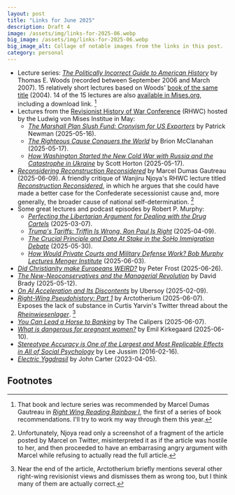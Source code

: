 ```yaml
---
layout: post
title: "Links for June 2025"
description: Draft 4
image: /assets/img/links-for-2025-06.webp
big_image: /assets/img/links-for-2025-06.webp
big_image_alt: Collage of notable images from the links in this post.
category: personal
---
```


- Lecture series: _[The Politically Incorrect Guide to American History](https://www.youtube.com/playlist?list=PLpmOMu_Jxhdnq2A2Ug-3ETXsOs-eqWzrn)_ by Thomas E. Woods (recorded between September 2006 and March 2007). 15 relatively short lectures based on Woods' [book of the same title](https://www.amazon.com/Politically-Incorrect-Guide-American-History/dp/0895260476) (2004). 14 of the 15 lectures are also [available in Mises.org](https://mises.org/podcasts/politically-incorrect-guide-american-history), including a download link. [^fn-rwrr]
- Lectures from the [Revisionist History of War Conference](https://mises.org/events/revisionist-history-war-conference) (RHWC) hosted by the Ludwig von Mises Institue in May:
  - _[The Marshall Plan Slush Fund: Cronyism for US Exporters](https://www.youtube.com/watch?v=PBGo2WbAoPI)_ by Patrick Newman (2025-05-16).
  - _[The Righteous Cause Conquers the World](https://www.youtube.com/watch?v=5MRqNdRqs6w)_ by Brion McClanahan (2025-05-17).
  - _[How Washington Started the New Cold War with Russia and the Catastrophe in Ukraine](https://www.youtube.com/watch?v=6RSZrW03Uno)_ by Scott Horton (2025-05-17).
- _[Reconsidering Reconstruction Reconsidered](https://mgautreau.substack.com/p/reconsidering-reconstruction-reconsidered)_ by Marcel Dumas Gautreau (2025-06-09). A friendly critique of Wanjiru Njoya's RHWC lecture titled _[Reconstruction Reconsidered](https://www.youtube.com/watch?v=zpE5ARajX1w)_, in which he argues that she could have made a better case for the Confederate secessionist cause and, more generally, the broader cause of national self-determination. [^fn-njoya]
- Some great lectures and podcast episodes by Robert P. Murphy:
  - _[Perfecting the Libertarian Argument for Dealing with the Drug Cartels](https://www.youtube.com/watch?v=jgVjA0NYccs)_ (2025-03-07).
  - _[Trump's Tariffs: Triffin Is Wrong, Ron Paul Is Right](https://www.youtube.com/watch?v=m6F2_F0JMM0)_ (2025-04-09).
  - _[The Crucial Principle and Data At Stake in the SoHo Immigration Debate](https://www.youtube.com/watch?v=xnPSODIvb28)_ (2025-05-30).
  - _[How Would Private Courts and Military Defense Work? Bob Murphy Lectures Menger Institute](https://www.youtube.com/watch?v=D0glqJveGCw)_ (2025-06-03).
- _[Did Christianity make Europeans WEIRD?](https://www.aporiamagazine.com/p/did-christianity-make-europeans-weird)_ by Peter Frost (2025-06-26).
- _[The New-Neoconservatives and the Managerial Revolution](https://davidbrady.substack.com/p/the-new-neoconservatives-and-the)_ by David Brady (2025-05-12).
- _[On AI Acceleration and Its Discontents](https://ubersoy.com/p/on-acceleration-and-its-discontents)_ by Ubersoy (2025-02-09).
- _[Right-Wing Pseudohistory: Part 1](https://arctotherium.substack.com/p/right-wing-pseudohistory-part-1)_ by Arctotherium (2025-06-07). Exposes the lack of substance in Curtis Yarvin's Twitter thread about the _[Rheinwiesenlager](https://en.wikipedia.org/w/index.php?title=Rheinwiesenlager&oldid=1296974517)_. [^fn-arctotherium]
- _[You Can Lead a Horse to Banking](https://thecalipers.substack.com/p/you-can-lead-a-horse-to-banking)_ by The Calipers (2025-06-07).
- _[What is dangerous for pregnant women?](https://www.emilkirkegaard.com/p/what-is-dangerous-for-pregnant-women)_ by Emil Kirkegaard (2025-06-10).
- _[Stereotype Accuracy is One of the Largest and Most Replicable Effects in All of Social Psychology](https://spsp.org/news-center/character-context-blog/stereotype-accuracy-one-largest-and-most-replicable-effects-all)_ by Lee Jussim (2016-02-16).
- _[Electric Yggdrasil](https://barsoom.substack.com/p/electric-yggdrasil)_ by John Carter (2023-04-05).

## Footnotes

[^fn-rwrr]: That book and lecture series was recommended by Marcel Dumas Gautreau in _[Right Wing Reading Rainbow I](https://mgautreau.substack.com/p/right-wing-reading-rainbow-i-the)_, the first of a series of book recommendations. I'll try to work my way through them this year.
[^fn-njoya]: Unfortunately, Njoya read only a screenshot of a fragment of the article posted by Marcel on Twitter, misinterpreted it as if the article was hostile to her, and then proceeded to have an embarrasing angry argument with Marcel while refusing to actually read the full article.
[^fn-arctotherium]: Near the end of the article, Arctotherium briefly mentions several other right-wing revisionist views and dismisses them as wrong too, but I think many of them are actually correct.

